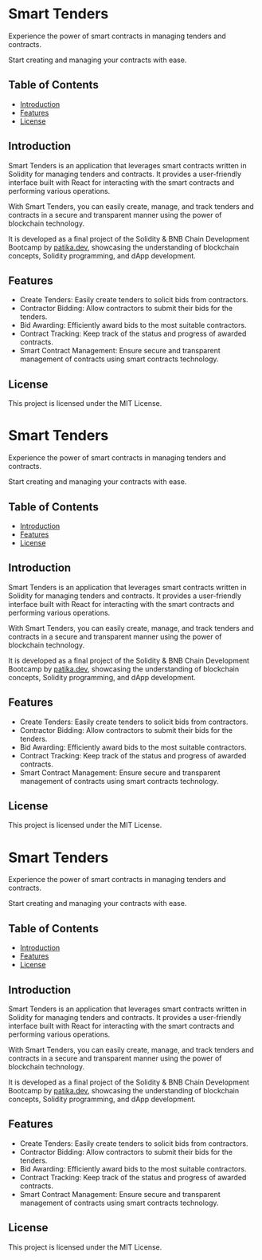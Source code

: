 
# Smart Tenders

Experience the power of smart contracts in managing tenders and contracts.

Start creating and managing your contracts with ease.

## Table of Contents

- [Introduction](#introduction)
- [Features](#features)
- [License](#license)

## Introduction

Smart Tenders is an application that leverages smart contracts written in Solidity for managing tenders and contracts. It provides a user-friendly interface built with React for interacting with the smart contracts and performing various operations.

With Smart Tenders, you can easily create, manage, and track tenders and contracts in a secure and transparent manner using the power of blockchain technology.

It is developed as a final project of the Solidity & BNB Chain Development Bootcamp by [patika.dev](https://www.patika.dev), showcasing the understanding of blockchain concepts, Solidity programming, and dApp development.

## Features

- Create Tenders: Easily create tenders to solicit bids from contractors.
- Contractor Bidding: Allow contractors to submit their bids for the tenders.
- Bid Awarding: Efficiently award bids to the most suitable contractors.
- Contract Tracking: Keep track of the status and progress of awarded contracts.
- Smart Contract Management: Ensure secure and transparent management of contracts using smart contracts technology.

## License

This project is licensed under the MIT License.

# Smart Tenders

Experience the power of smart contracts in managing tenders and contracts.

Start creating and managing your contracts with ease.

## Table of Contents

- [Introduction](#introduction)
- [Features](#features)
- [License](#license)

## Introduction

Smart Tenders is an application that leverages smart contracts written in Solidity for managing tenders and contracts. It provides a user-friendly interface built with React for interacting with the smart contracts and performing various operations.

With Smart Tenders, you can easily create, manage, and track tenders and contracts in a secure and transparent manner using the power of blockchain technology.

It is developed as a final project of the Solidity & BNB Chain Development Bootcamp by [patika.dev](https://www.patika.dev), showcasing the understanding of blockchain concepts, Solidity programming, and dApp development.

## Features

- Create Tenders: Easily create tenders to solicit bids from contractors.
- Contractor Bidding: Allow contractors to submit their bids for the tenders.
- Bid Awarding: Efficiently award bids to the most suitable contractors.
- Contract Tracking: Keep track of the status and progress of awarded contracts.
- Smart Contract Management: Ensure secure and transparent management of contracts using smart contracts technology.

## License

This project is licensed under the MIT License.

# Smart Tenders

Experience the power of smart contracts in managing tenders and contracts.

Start creating and managing your contracts with ease.

## Table of Contents

- [Introduction](#introduction)
- [Features](#features)
- [License](#license)

## Introduction

Smart Tenders is an application that leverages smart contracts written in Solidity for managing tenders and contracts. It provides a user-friendly interface built with React for interacting with the smart contracts and performing various operations.

With Smart Tenders, you can easily create, manage, and track tenders and contracts in a secure and transparent manner using the power of blockchain technology.

It is developed as a final project of the Solidity & BNB Chain Development Bootcamp by [patika.dev](https://www.patika.dev), showcasing the understanding of blockchain concepts, Solidity programming, and dApp development.

## Features

- Create Tenders: Easily create tenders to solicit bids from contractors.
- Contractor Bidding: Allow contractors to submit their bids for the tenders.
- Bid Awarding: Efficiently award bids to the most suitable contractors.
- Contract Tracking: Keep track of the status and progress of awarded contracts.
- Smart Contract Management: Ensure secure and transparent management of contracts using smart contracts technology.

## License

This project is licensed under the MIT License.